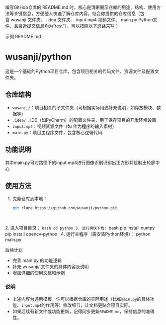 编写GitHub仓库的 README.md 时，核心是清晰展示仓库的用途、结构、使用方法等关键信息，方便他人快速了解仓库内容。结合你提供的仓库信息（包含 wusanji 文件夹、 .idea 文件夹、 input.mp4 视频文件、 main.py Python文件，且最近提交信息均为“test”），可以按照以下思路来写：
 
示例 README.md
 
# wusanji/python

这是一个基础的Python项目仓库，包含项目相关的代码文件、资源文件及配置文件夹。


## 仓库结构
- `wusanji/`：项目相关的子文件夹（可根据实际用途补充说明，如存放模块、数据等）
- `.idea/`：IDE（如PyCharm）的配置文件夹，用于保存项目的开发环境设置
- `input.mp4`：视频资源文件（如
作为程序的输入素材）
- `main.py`：项目主程序文件，包含核心逻辑代码


## 功能说明
其中main.py可对路径下的input.mp4进行图像识别识别出正方形并绘制出轮廓中心


## 使用方法
1. 克隆仓库到本地：
   ```bash
   git clone https://github.com/wusanji/python.git
 
 
2. 进入项目目录：
    ```bash
    cd python
3. 进行模块下载:
    ```bash
    pip install numpy
    pip install opencv-python
 
4. 运行主程序（需安装Python环境）：
python main.py
 
 
后续计划
 
- 完善 main.py 的功能逻辑
- 补充 wusanji/ 文件夹的具体内容及说明
- 增加详细的使用文档和示例
 


### 说明
- 上述内容为通用模板，你可以根据仓库的实际用途（比如`main.py`的具体功能、`input.mp4`的作用等）修改细节，让文档更贴合项目实际。
- 如果后续有新文件或功能更新，记得同步更新`README.md`，保持信息的准确性。